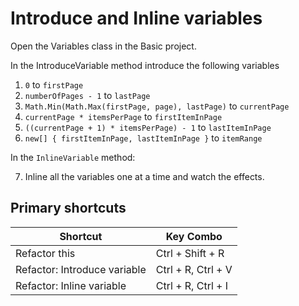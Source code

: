 # Introduce and Inline variables

Open the Variables class in the Basic project.

In the IntroduceVariable method introduce the following variables

1. `0` to `firstPage`
2. `numberOfPages - 1` to `lastPage`
3. `Math.Min(Math.Max(firstPage, page), lastPage)` to `currentPage`
4. `currentPage * itemsPerPage` to `firstItemInPage`
5. `((currentPage + 1) * itemsPerPage) - 1` to `lastItemInPage`
6. `new[] { firstItemInPage, lastItemInPage }` to `itemRange`

In the `InlineVariable` method:

7. Inline all the variables one at a time and watch the effects.

## Primary shortcuts

Shortcut | Key Combo
--- | ---
Refactor this | Ctrl + Shift + R
Refactor: Introduce variable | Ctrl + R, Ctrl + V
Refactor: Inline variable | Ctrl + R, Ctrl + I